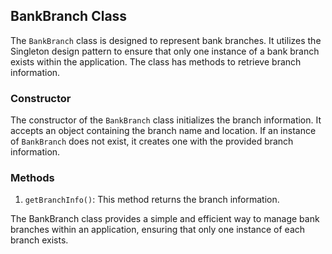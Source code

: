 
## BankBranch Class
The `BankBranch` class is designed to represent bank branches. It utilizes the Singleton design pattern to ensure that only one instance of a bank branch exists within the application. The class has methods to retrieve branch information.

### Constructor
The constructor of the `BankBranch` class initializes the branch information. It accepts an object containing the branch name and location. If an instance of `BankBranch` does not exist, it creates one with the provided branch information.

### Methods
1. `getBranchInfo()`: This method returns the branch information.

The BankBranch class provides a simple and efficient way to manage bank branches within an application, ensuring that only one instance of each branch exists.

